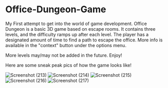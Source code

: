 # Office-Dungeon-Game

My First attempt to get into the world of game development. Office Dungeon is a basic 3D game based on escape rooms. It contains three levels, and the difficulty ramps up after each level. The player has a designated amount of time to find a path to escape the office. More info is available in the "context" button under the options menu. 

More levels may/may not be added in the future. Enjoy!

Here are some sneak peak pics of how the game looks like!

![Screenshot (213)](https://github.com/ritz10001/Office-Dungeon-Game/assets/87536301/f195a377-fcfd-4c7e-8104-8ff4249bba09)
![Screenshot (214)](https://github.com/ritz10001/Office-Dungeon-Game/assets/87536301/c1183206-7e3a-4763-b256-f081ff4843f5)
![Screenshot (215)](https://github.com/ritz10001/Office-Dungeon-Game/assets/87536301/2ecb82b7-ba24-4146-8c4a-c18ce90e34d9)
![Screenshot (216)](https://github.com/ritz10001/Office-Dungeon-Game/assets/87536301/702eb5ec-58e3-421f-b14f-a3e30acf4b4e)
![Screenshot (217)](https://github.com/ritz10001/Office-Dungeon-Game/assets/87536301/092397a0-d56a-4c57-815a-bbb4c56e5feb)
